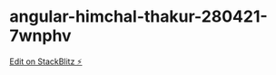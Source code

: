 # angular-himchal-thakur-280421-7wnphv

[Edit on StackBlitz ⚡️](https://stackblitz.com/edit/angular-himchal-thakur-280421-7wnphv)